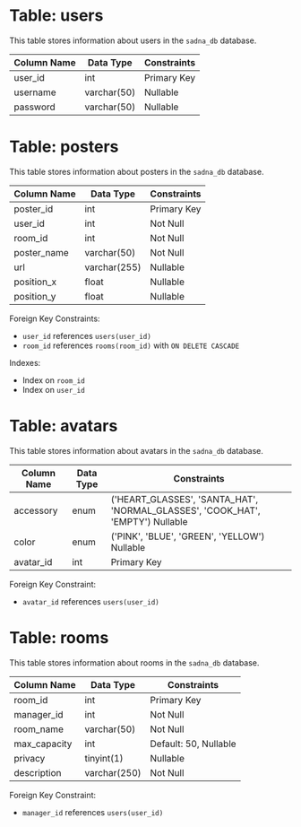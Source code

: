 # Table: users

This table stores information about users in the `sadna_db` database.

| Column Name | Data Type     | Constraints      |
|-------------|---------------|------------------|
| user_id     | int           | Primary Key      |
| username    | varchar(50)   | Nullable         |
| password    | varchar(50)   | Nullable         |

# Table: posters

This table stores information about posters in the `sadna_db` database.

| Column Name | Data Type     | Constraints                                         |
|-------------|---------------|-----------------------------------------------------|
| poster_id   | int           | Primary Key                                         |
| user_id     | int           | Not Null                                            |
| room_id     | int           | Not Null                                            |
| poster_name | varchar(50)   | Not Null                                            |
| url         | varchar(255)  | Nullable                                            |
| position_x  | float         | Nullable                                            |
| position_y  | float         | Nullable                                            |

Foreign Key Constraints:
- `user_id` references `users(user_id)`
- `room_id` references `rooms(room_id)` with `ON DELETE CASCADE`

Indexes:
- Index on `room_id`
- Index on `user_id`

# Table: avatars

This table stores information about avatars in the `sadna_db` database.

| Column Name | Data Type     | Constraints                                        |
|-------------|---------------|----------------------------------------------------|
| accessory   | enum          | ('HEART_GLASSES', 'SANTA_HAT', 'NORMAL_GLASSES', 'COOK_HAT', 'EMPTY') Nullable |
| color       | enum          | ('PINK', 'BLUE', 'GREEN', 'YELLOW') Nullable      |
| avatar_id   | int           | Primary Key                                        |

Foreign Key Constraint:
- `avatar_id` references `users(user_id)`

# Table: rooms

This table stores information about rooms in the `sadna_db` database.

| Column Name  | Data Type    | Constraints                            |
|--------------|--------------|----------------------------------------|
| room_id      | int          | Primary Key                            |
| manager_id   | int          | Not Null                               |
| room_name    | varchar(50)  | Not Null                               |
| max_capacity | int          | Default: 50, Nullable                  |
| privacy      | tinyint(1)   | Nullable                               |
| description    | varchar(250) | Not Null                               |

Foreign Key Constraint:
- `manager_id` references `users(user_id)`

